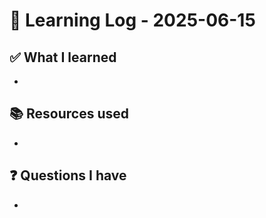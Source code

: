# 🧠 Learning Log - 2025-06-15

## ✅ What I learned

- 

## 📚 Resources used

- 

## ❓ Questions I have

- 
